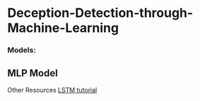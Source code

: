 # Deception-Detection-through-Machine-Learning

### Models:
## MLP Model



Other Resources
[LSTM tutorial](https://machinelearningmastery.com/lstm-for-time-series-prediction-in-pytorch/)
